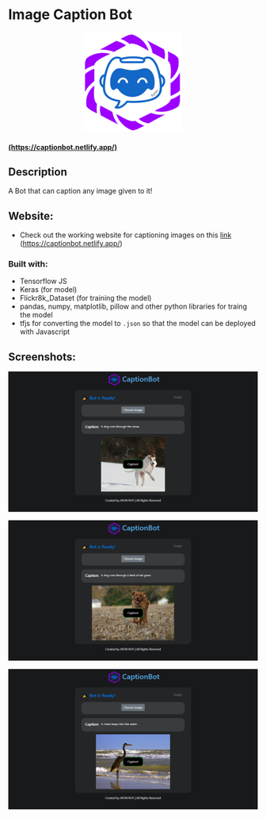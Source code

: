 # Image Caption Bot
 <p align="center">
 <img src="https://github.com/royayon/Image-Caption-Bot/blob/master/images/captionBotLogo.png" alt="Caption Bot" width="200px;" height="200px;"/>
 <h4><a href="https://captionbot.netlify.app/">(https://captionbot.netlify.app/) </a>
</h4>
</p>

## Description
A Bot that can caption any image given to it!

## Website:
* Check out the working website for captioning images on this [link](https://captionbot.netlify.app/) (https://captionbot.netlify.app/)

### Built with:
* Tensorflow JS
* Keras (for model)
* Flickr8k_Dataset (for training the model)
* pandas, numpy, matplotlib, pillow and other python libraries for traing the model
* tfjs for converting the model to `.json` so that the model can be deployed with Javascript
 


## Screenshots:
![Test 1](https://github.com/royayon/Image-Caption-Bot/blob/master/screenshots/Screenshot1.png)

![Test 2](https://github.com/royayon/Image-Caption-Bot/blob/master/screenshots/Screenshot2.png)


![Test 3](https://github.com/royayon/Image-Caption-Bot/blob/master/screenshots/Screenshot5.png)
